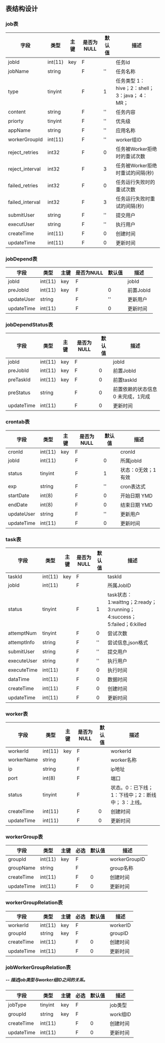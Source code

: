 ## 表结构设计


### job表 

| 字段    | 类型    |  主键  |是否为NULL | 默认值  | 描述           | 
| ------ | ------ | ---- | ---- | ------------ | ---- |
| jobId    | int(11) | key|F|   | 任务Id           | 
| jobName  | string  |    |F|'' | 任务名称          | 
| type     | tinyint  |    |F|1  | 任务类型 1：hive；2：shell；3：java； 4：MR； | 
| content  | string |     |F|'' | 任务内容          | 
| priorty  | tinyint |     |F|'' | 优先级          | 
| appName|string|   |F|''| 应用名称 |
| workerGroupId  | int(11) |     |F|'' | worker组ID| 
| reject_retries   | int32 | | F    | 0    | 任务被Worker拒绝时的重试次数      |
| reject_interval   | int32 | | F    | 3    | 任务被Worker拒绝时重试的间隔(秒) |
| failed_retries   | int32 | | F    | 0    | 任务运行失败时的重试次数      |
| failed_interval   | int32 | | F    | 3    | 任务运行失败时重试的间隔(秒) | 
| submitUser | string |     |F|'' | 提交用户           | 
| executUser | string |     |F|'' | 执行用户           | 
| createTime  | int(11)|     |F|0  |   创建时间      | 
| updateTime  | int(11)|     |F|0  |   更新时间      | 


### jobDepend表
| 字段    | 类型   |  主键  | 是否为NULL | 默认值  | 描述           | 
| ------ | ------ | ---- | ---- | ------------ | ---- |
| jobId  | int(11)   | key|F    |      | jobId           | 
| preJobId  | int(11) |key  | F    |   0   | 前置JobId    | 
| updateUser| string  | | F    |   ''   | 更新用户     | 
| updateTime| int(11) | | F    | 0     |   更新时间      | 


### jobDependStatus表
| 字段    | 类型   |  主键   | 是否为NULL   | 默认值  | 描述           | 
| ------ | ------ | ---- | ---- | ------------ | ---- |
| jobId | int(11) |key|F    |      | jobId       | 
| preJobId  | int(11) |key  | F    |   0   | 前置JobId    | 
| preTaskId  | int(11) |key  | F    |   0   | 前置taskId  | 
| preStatus   | string |  | F    |  0    | 前置依赖的状态信息 0 未完成，1完成  | 
| updateTime  | int(11)|     |F|0  |   更新时间      | 


### crontab表
| 字段    | 类型  |  主键  | 是否为NULL | 默认值  | 描述           | 
| ------ | ------ | ---- | ---- | ------------ | ---- |
| cronId    | int(11) |key  | F    |      | cronId           | 
| jobId     | int(11) | | F    |   0   | 所属jobId           | 
| status    | tinyint |  | F    |   1   | 状态：0无效；1有效           | 
| exp       | string  | | F    |   ''   | cron表达式           | 
| startDate | int(8)  | | F    | 0     | 开始日期  YMD     | 
| endDate   | int(8)  | | F    |  0    | 结束日期  YMD     | 
| updateUser    | string  | | F    |   ''   | 更新用户     | 
| updateTime| int(11) | | F    | 0     |   更新时间      | 


### task表
| 字段    | 类型   |  主键   | 是否为NULL   | 默认值  | 描述           | 
| ------ | ------ | ---- | ---- | ------------ | ---- |
| taskId | int(11) |key|F    |      | taskId       | 
| jobId   | int(11) |  | F    |      | 所属JobID          | 
| status  | tinyint | |F    |    1  | task状态： 1:waittng；2:ready；3:running；4:success；5:failed；6:killed   | 
| attemptNum | tinyint |     |F|0 | 尝试次数           | 
| attemptInfo | string |     |F|'' | 尝试信息,json格式| 
| submitUser | string |     |F|'' | 提交用户           | 
| executeUser | string |     |F|'' | 执行用户           | 
| executeTime  | int(11)|     |F|0  |   执行时间      | 
| dataTime  | int(11)|     |F|0  |   数据时间      | 
| createTime  | int(11)|     |F|0  |   创建时间      | 
| updateTime  | int(11)|     |F|0  |   更新时间      | 



### worker表
| 字段     | 类型  |  主键    | 是否为NULL   | 默认值  | 描述  | 
| ------ | ------ | ---- | ---- | ------------ | ---- |
| workerId   | int(11) |key| F    |      | workerId       | 
| workerName | string  |   | F    |      | worker名称      | 
| ip         | string  |   | F    |      | ip地址          | 
| port        | int(8)  |   | F    |      | 端口          | 
| status      | tinyint  |   | F    |      | 状态。0：已下线；1：下线中；2：断线中； 3：上线。          | 
| createTime  | int(11)|     |F|0  |   创建时间      | 
| updateTime  | int(11)|     |F|0  |   更新时间      | 


### workerGroup表
| 字段     | 类型  |  主键    | 必选   | 默认值  | 描述           | 
| ------ | ------ | ---- | ---- | ------------ | ---- |
| groupId    | int(11) |key | F    |      | workerGroupID    | 
| groupName  |  string |    | F    |      | group名称       |
| createTime  | int(11)|     |F|0  |   创建时间      | 
| updateTime  | int(11)|     |F|0  |   更新时间      | 


### workerGroupRelation表
| 字段     | 类型   |  主键   | 必选   | 默认值  | 描述    | 
| ------ | ------ | ---- | ---- | ------------ | ---- |
| workerId  | int(11) | key|F    |      | workerID    | 
| groupId  |  string | key|F    |      | groupID      | 
| createTime  | int(11)|     |F|0  |   创建时间      | 
| updateTime  | int(11)|     |F|0  |   更新时间      | 


### jobWorkerGroupRelation表
##### -- 描述job类型与worker组ID之间的关系。
| 字段     | 类型   |  主键   | 必选   | 默认值  | 描述    | 
| ------ | ------ | ---- | ---- | ------------ | ---- |
| jobType  | tinyint | key|F    |      | job类型    | 
| groupId  |  string | key|F    |      | work组ID      | 
| createTime  | int(11)|     |F|0  |   创建时间      | 
| updateTime  | int(11)|     |F|0  |   更新时间      | 












